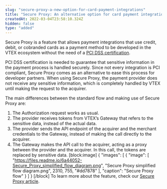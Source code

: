 ```yaml
---
slug: "secure-proxy-a-new-option-for-card-payment-integrations"
title: "Secure Proxy: An alternative option for card payment integrations"
createdAt: 2022-03-04T23:58:10.324Z
hidden: false
type: "added"
---
```


Secure Proxy is a feature that allows payment integrations that use credit, debit, or cobranded cards as a payment method to be developed in the VTEX ecosystem without the need of a [PCI DSS certification](https://developers.vtex.com/vtex-rest-api/docs/payments-integration-pci-dss-compliance).

PCI DSS certification is needed to guarantee that sensitive information in the payment process is handled securely. Since not every integration is PCI compliant, Secure Proxy comes as an alternative to ease this process for developer partners. When using Secure Proxy, the payment provider does not receive any sensitive information, which is completely handled by VTEX until making the request to the acquirer.

The main differences between the standard flow and making use of Secure Proxy are:

1. The Authorization request works as usual.
2. The provider receives tokens from VTEX’s Gateway that refers to the sensitive data, instead of the actual data.
3. The provider sends the API endpoint of the acquirer and the merchant credentials to the Gateway, instead of making the call directly to the acquirer.
4. The Gateway makes the API call to the acquirer, acting as a proxy between the provider and the acquirer. In this call, the tokens are replaced by sensitive data.
[block:image]
{
  "images": [
    {
      "image": [
        "https://files.readme.io/6a44052-Secure_Proxy_simplified_flow_diagram.png",
        "Secure Proxy simplified flow diagram.png",
        2310,
        755,
        "#dd7878"
      ],
      "caption": "Secure Proxy flow"
    }
  ]
}
[/block]
To learn more about the feature, check our [Secure Proxy article](https://developers.vtex.com/vtex-rest-api/docs/payments-integration-secure-proxy).